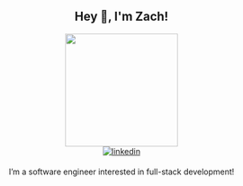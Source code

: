 <h2 align="center">
  Hey 👋, I'm Zach! </heading>
</h2>

<p align="center">
<img src="https://gereltuya.com/assets/images/july-noted-wrapped.png" height="200"/>
<br>
<a href="https://linkedin.com/in/zkiser" target="_blank">
<img src=https://img.shields.io/badge/linkedin-%231E77B5.svg?&style=for-the-badge&logo=linkedin&logoColor=white alt=linkedin style="margin-bottom: 5px;"/>
</a>
</p>

<p align="center">
I’m a software engineer interested in full-stack development!
</p>

